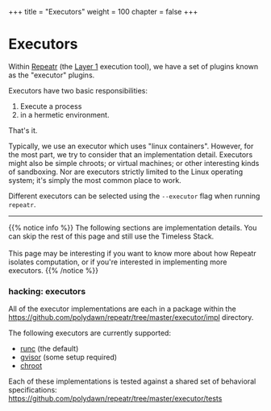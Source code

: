 +++
title = "Executors"
weight = 100
chapter = false
+++

Executors
=========

Within [Repeatr](/tools/repeatr) (the [Layer 1](../layers/#layer-1) execution tool), we have a set of plugins known as the "executor" plugins.

Executors have two basic responsibilities:

1. Execute a process
2. in a hermetic environment.

That's it.

Typically, we use an executor which uses "linux containers".
However, for the most part, we try to consider that an implementation detail.
Executors might also be simple chroots; or virtual machines; or other
interesting kinds of sandboxing.
Nor are executors strictly limited to the Linux operating system;
it's simply the most common place to work.

Different executors can be selected using the `--executor` flag when running `repeatr`.

---

{{% notice info %}}
The following sections are implementation details.
You can skip the rest of this page and still use the Timeless Stack.
<br><br>
This page may be interesting if you want to know more about how Repeatr isolates computation,
or if you're interested in implementing more executors.
{{% /notice %}}

### hacking: executors

All of the executor implementations are each in a package within the
https://github.com/polydawn/repeatr/tree/master/executor/impl directory.

The following executors are currently supported:

- [runc](https://runc.io) (the default)
- [gvisor](https://github.com/google/gvisor) (some setup required)
- [chroot](https://linux.die.net/man/2/chroot)

Each of these implementations is tested against a shared set of
behavioral specifications: https://github.com/polydawn/repeatr/tree/master/executor/tests
